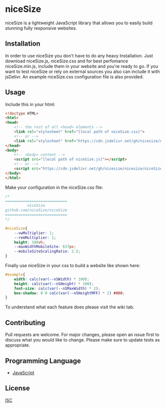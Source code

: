 # niceSize

niceSize is a lightweight JavaScript library that allows you to easily build stunning fully responsive websites.

## Installation

In order to use niceSize you don't have to do any heavy Installation. Just download niceSize.js, niceSize.css and for best perfomance niceSize.min.js, include them in your website and you're ready to go. If you want to test niceSize or rely on external sources you also can include it with jsDelivr. An example niceSize.css configuration file is also provided.

## Usage

Include this in your html:
```html
<!doctype HTML>
<html>
<head>
    <!-- the rest of all <head> elements -->
    <link rel="stylesheet" href="[local path of niceSize.css]">
    <!-- or -->
    <link rel="stylesheet" href="https://cdn.jsdelivr.net/gh/nicesize/nicesize/niceSize.css">
</head>
<body>
    <!-- <body> content -->
    <script src="[local path of niceSize.js]"></script>
    <!-- or -->
    <script src="https://cdn.jsdelivr.net/gh/nicesize/nicesize/niceSize.min.js"></script>
</body>
</html>
```
Make your configuration in the niceSize.css file:
```css
/*
============================
          niceSize
github.com/niceSize/niceSize
============================
*/

#niceSize{
    --vwMultiplier: 1;
    --remMultiplier: 1;
    height: 100vh;
    --maxWidthMobileSite: 637px;
    --mobileSiteScalingRatio: 2.5;
}

```
Finally use niceSize in your css to build a website like shown here:
```css
#example{
    width: calc(var(--nSWidth) * 100);
    height: calc(var(--nSHeight) * 100);
    font-size: calc(var(--nSMaxWidth) * 2);
    box-shadow: 0 0 calc(var(--nSHeightMFF) * 2) #000;
}
```
To understand what each feature does please visit the wiki tab.

## Contributing

Pull requests are welcome. For major changes, please open an issue first to discuss what you would like to change.
Please make sure to update tests as appropriate.

## Programming Language
- [JavaScript](https://www.w3schools.com/js/DEFAULT.asp)

## License
[ISC](https://opensource.org/licenses/ISC)
